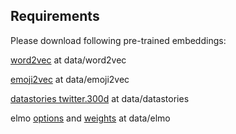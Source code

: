 ## Requirements

Please download following pre-trained embeddings:

  [word2vec](https://drive.google.com/file/d/0B7XkCwpI5KDYNlNUTTlSS21pQmM/edit) at data/word2vec

  [emoji2vec](https://github.com/uclmr/emoji2vec/tree/master/pre-trained) at data/emoji2vec

  [datastories twitter.300d](https://mega.nz/#!u4hFAJpK!UeZ5ERYod-SwrekW-qsPSsl-GYwLFQkh06lPTR7K93I) at data/datastories

  elmo [options](https://s3-us-west-2.amazonaws.com/allennlp/models/elmo/2x4096_512_2048cnn_2xhighway/elmo_2x4096_512_2048cnn_2xhighway_options.json)
and [weights](https://s3-us-west-2.amazonaws.com/allennlp/models/elmo/2x4096_512_2048cnn_2xhighway/elmo_2x4096_512_2048cnn_2xhighway_weights.hdf5) at data/elmo
